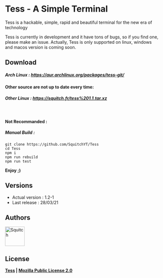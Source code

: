 # Tess - A Simple Terminal
Tess is a hackable, simple, rapid and beautiful terminal for the new era of technology

Tess is currently in development and it have tons of bugs, so if you find one, please make an issue.
Actually, Tess is only supported on linux, windows and macos version is coming soon.


## Download
##### Arch Linux : https://aur.archlinux.org/packages/tess-git/
#### Other source are not up to date every time:
#####  Other Linux : https://squitch.fr/tess%201.1.tar.xz
<br>

#### Not Recommanded :
##### Manual Build :
`
git clone https://github.com/SquitchYT/Tess
`
<br>
`
cd Tess
`
<br>
`
npm i
`
<br>
`
npm run rebuild
`
<br>
`
npm run test
`

**Enjoy ;)**

## Versions

* Actual version : 1.2-1
* Last release : 28/03/21

## Authors

[<img width="64" src="https://avatars.githubusercontent.com/u/63391793?s=400&u=715a3054e5ce60b197271a3a2a188a48adbd405e&v=4" alt="Squitch">](https://github.com/SquitchYT)


## License

**[Tess](https://github.com/SquitchYT/tess) | [Mozilla Public License 2.0](https://github.com/SquitchYT/Tess/blob/main/LICENSE)**